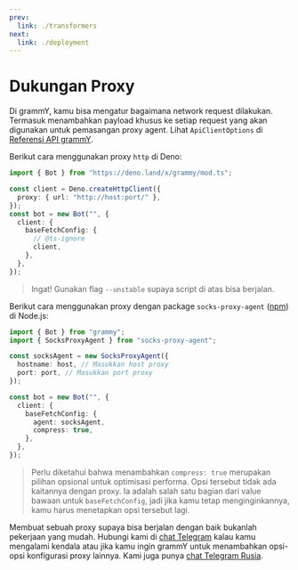 ```yaml
---
prev:
  link: ./transformers
next:
  link: ./deployment
---
```


# Dukungan Proxy

Di grammY, kamu bisa mengatur bagaimana network request dilakukan.
Termasuk menambahkan payload khusus ke setiap request yang akan digunakan untuk pemasangan proxy agent.
Lihat `ApiClientOptions` di [Referensi API grammY](https://deno.land/x/grammy/mod.ts?s=ApiClientOptions).

Berikut cara menggunakan proxy `http` di Deno:

```ts
import { Bot } from "https://deno.land/x/grammy/mod.ts";

const client = Deno.createHttpClient({
  proxy: { url: "http://host:port/" },
});
const bot = new Bot("", {
  client: {
    baseFetchConfig: {
      // @ts-ignore
      client,
    },
  },
});
```

> Ingat! Gunakan flag `--unstable` supaya script di atas bisa berjalan.

Berikut cara menggunakan proxy dengan package `socks-proxy-agent` ([npm](https://www.npmjs.com/package/socks-proxy-agent)) di Node.js:

```ts
import { Bot } from "grammy";
import { SocksProxyAgent } from "socks-proxy-agent";

const socksAgent = new SocksProxyAgent({
  hostname: host, // Masukkan host proxy
  port: port, // Masukkan port proxy
});

const bot = new Bot("", {
  client: {
    baseFetchConfig: {
      agent: socksAgent,
      compress: true,
    },
  },
});
```

> Perlu diketahui bahwa menambahkan `compress: true` merupakan pilihan opsional untuk optimisasi performa.
> Opsi tersebut tidak ada kaitannya dengan proxy.
> Ia adalah salah satu bagian dari value bawaan untuk `baseFetchConfig`, jadi jika kamu tetap menginginkannya, kamu harus menetapkan opsi tersebut lagi.

Membuat sebuah proxy supaya bisa berjalan dengan baik bukanlah pekerjaan yang mudah.
Hubungi kami di [chat Telegram](https://t.me/grammyjs) kalau kamu mengalami kendala atau jika kamu ingin grammY untuk menambahkan opsi-opsi konfigurasi proxy lainnya.
Kami juga punya [chat Telegram Rusia](https://t.me/grammyjs_ru).

